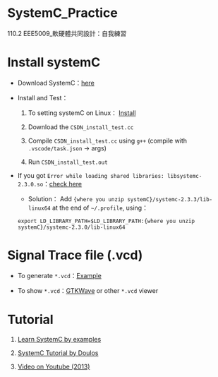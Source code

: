 # SystemC_Practice
110.2 EEE5009_軟硬體共同設計：自我練習

# Install systemC 

- Download SystemC：[here](https://www.accellera.org/downloads/standards/systemc)

- Install and Test：
    1. To setting systemC on Linux： [Install](https://blog.csdn.net/weixin_44381276/article/details/121641494?spm=1001.2101.3001.6650.9&utm_medium=distribute.pc_relevant.none-task-blog-2%7Edefault%7EBlogCommendFromBaidu%7ERate-9.pc_relevant_default&depth_1-utm_source=distribute.pc_relevant.none-task-blog-2%7Edefault%7EBlogCommendFromBaidu%7ERate-9.pc_relevant_default&utm_relevant_index=11)

    2. Download the ```CSDN_install_test.cc``` 
    3. Compile ```CSDN_install_test.cc``` using ```g++``` (compile with ```.vscode/task.json``` -> args)
    4. Run ```CSDN_install_test.out```

- If you got ```Error while loading shared libraries: libsystemc-2.3.0.so```：[check here](https://stackoverflow.com/questions/12408882/error-while-loading-shared-libraries-libsystemc-2-3-0-so)

    - Solution： Add ```{where you unzip systemC}/systemc-2.3.3/lib-linux64``` at the end of  ```~/.profile```, using：

    ```
    export LD_LIBRARY_PATH=$LD_LIBRARY_PATH:{where you unzip systemC}/systemc-2.3.0/lib-linux64
    ```

# Signal Trace file (.vcd)

- To generate ```*.vcd```：[Example](https://learnsystemc.com/basic/trace)

- To show ```*.vcd```：[GTKWave](http://gtkwave.sourceforge.net/) or other ```*.vcd``` viewer

# Tutorial

1. [Learn SystemC by examples](https://learnsystemc.com/basic/hello_world)

2. [SystemC Tutorial by Doulos](https://www.doulos.com/knowhow/systemc/systemc-tutorial/modules-and-processes/)

3. [Video on Youtube (2013)](https://www.youtube.com/watch?v=NCFxBGLB5xs&list=PLcvQHr8v8MQLj9tCYyOw44X1PLisEsX-J&index=1)